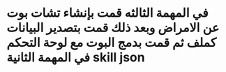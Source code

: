 # في المهمة الثالثه قمت بإنشاء تشات بوت عن الامراض وبعد ذلك قمت بتصدير البيانات كملف ثم قمت بدمج البوت مع لوحة التحكم في المهمة الثانية skill json
